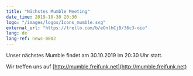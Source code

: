 ```yaml
---
title: "Nächstes Mumble Meeting"
date_time: 2019-10-30 20:30
logo: "/images/logos/Icons_mumble.svg"
external_url: "https://trello.com/b/eOnlhCjB/36c3-oio"
lang: de
lang-ref: news-0002
---
```


Unser nächstes Mumble findet am 30.10.2019 im 20:30 Uhr statt.

Wir treffen uns auf [http://mumble.freifunk.net](http://mumble.freifunk.net)